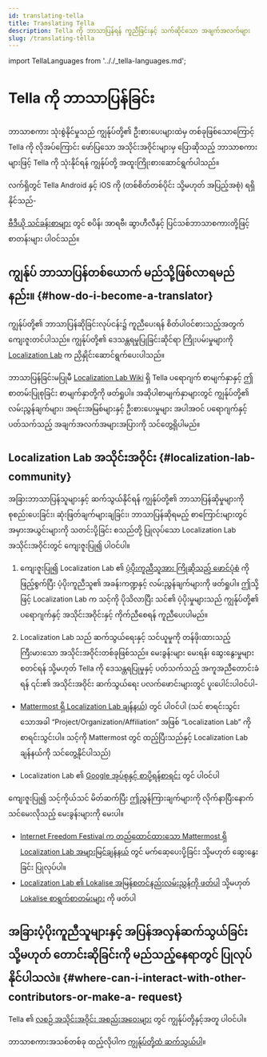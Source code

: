 ```yaml
---
id: translating-tella
title: Translating Tella
description: Tella ကို ဘာသာပြန်ရန် ကူညီခြင်းနှင့် သက်ဆိုင်သော အချက်အလက်များ
slug: /translating-tella
---
```

import TellaLanguages from '.././_tella-languages.md';


# Tella ကို ဘာသာပြန်ခြင်း

ဘာသာစကား သုံးစွဲနိုင်မှုသည် ကျွန်ုပ်တို့၏ ဦးစားပေးများထဲမှ တစ်ခုဖြစ်သောကြောင့် Tella ကို လိုအပ်ကြောင်း ဖော်ပြသော အသိုင်းအဝိုင်းများမှ ပြောဆိုသည့် ဘာသာစကားများဖြင့် Tella ကို သုံးနိုင်ရန် ကျွန်ုပ်တို့ အထူးကြိုးစားဆောင်ရွက်ပါသည်။ 

လက်ရှိတွင် Tella Android နှင့် iOS ကို (တစ်စိတ်တစ်ပိုင်း သို့မဟုတ် အပြည့်အစုံ) ရရှိနိုင်သည်-


<TellaLanguages/>


[ဗီဒီယို သင်ခန်းစာများ](/video-tutorials) တွင် စပိန်၊ အာရဗီ၊ ဆွာဟီလီနှင့် ပြင်သစ်ဘာသာစကားတို့ဖြင့် စာတန်းများ ပါဝင်သည်။

## ကျွန်ုပ် ဘာသာပြန်တစ်ယောက် မည်သို့ဖြစ်လာရမည်နည်း။ {#how-do-i-become-a-translator}
ကျွန်ုပ်တို့၏ ဘာသာပြန်ဆိုခြင်းလုပ်ငန်း၌ ကူညီပေးရန် စိတ်ပါဝင်စားသည့်အတွက် ကျေးဇူးတင်ပါသည်။ ကျွန်ုပ်တို့၏ ဒေသန္တရမှုပြုခြင်းဆိုင်ရာ ကြိုးပမ်းမှုများကို [Localization Lab](https://www.localizationlab.org/) က ညှိနှိုင်းဆောင်ရွက်ပေးပါသည်။ 

ဘာသာပြန်ခြင်းမပြုမီ [Localization Lab Wiki](https://wiki.localizationlab.org/index.php/Tella) ရှိ Tella ပရောဂျက် စာမျက်နှာနှင့် ဤစာတမ်းပြုစုခြင်း စာမျက်နှာတို့ကို ဖတ်ရှုပါ။ အဆိုပါစာမျက်နှာများတွင် ကျွန်ုပ်တို့၏ လမ်းညွှန်ချက်များ၊ အရင်းအမြစ်များနှင့် ဦးစားပေးမှုများ အပါအဝင် ပရောဂျက်နှင့် ပတ်သက်သည့် အချက်အလက်အများအပြားကို သင်တွေ့ရှိပါမည်။ 

## Localization Lab အသိုင်းအဝိုင်း {#localization-lab-community}
အခြားဘာသာပြန်သူများနှင့် ဆက်သွယ်နိုင်ရန် ကျွန်ုပ်တို့၏ ဘာသာပြန်ဆိုမှုများကို စုစည်းပေးခြင်း၊ ဆုံးဖြတ်ချက်များချခြင်း၊ ဘာသာပြန်ဆိုရမည့် စာကြောင်းများတွင် အမှားအယွင်းများကို သတင်းပို့ခြင်း စသည်တို့ ပြုလုပ်သော Localization Lab အသိုင်းအဝိုင်းတွင် ကျေးဇူးပြု၍ ပါဝင်ပါ။ 

1. ကျေးဇူးပြု၍ Localization Lab ၏ [ပံ့ပိုးကူညီသူအား ကြိုဆိုသည့် ဖောင်ပုံစံ](https://docs.google.com/forms/d/e/1FAIpQLSfgXL7UbC6eVk7YMg_gidFnBre3a6liYSnAuhiPmtSybubNWA/viewform) ကို ဖြည့်စွက်ပြီး ပံ့ပိုးကူညီသူ၏ အခန်းကဏ္ဍနှင့် လမ်းညွှန်ချက်များကို ဖတ်ရှုပါ။ ဤသို့ဖြင့် Localization Lab က သင့်ကို ပိုသိလာပြီး သင်၏ ပံ့ပိုးမှုများသည် ကျွန်ုပ်တို့၏ ပရောဂျက်နှင့် အသိုင်းအဝိုင်းနှင့် ကိုက်ညီစေရန် ကူညီပေးပါမည်။

2. Localization Lab သည် ဆက်သွယ်ရေးနှင့် သင်ယူမှုကို တန်ဖိုးထားသည့် ကြီးမားသော အသိုင်းအဝိုင်းတစ်ခုဖြစ်သည်။ မေးခွန်းများ မေးရန်၊ ဆွေးနွေးမှုများ စတင်ရန် သို့မဟုတ် Tella ကို ဒေသန္တရပြုမှုနှင့် ပတ်သက်သည့် အကူအညီတောင်းခံရန် ၎င်း၏ အသိုင်းအဝိုင်း ဆက်သွယ်ရေး ပလက်ဖောင်းများတွင် ပူးပေါင်းပါဝင်ပါ-

* [Mattermost ရှိ Localization Lab ချန်နယ်](https://internetfreedomfestival.org/wiki/index.php/IFF_Mattermost)) တွင် ပါဝင်ပါ
(သင် စာရင်းသွင်းသောအခါ  “Project/Organization/Affiliation” အဖြစ်  “Localization Lab” ကို စာရင်းသွင်းပါ။ သင့်ကို Mattermost တွင် ထည့်ပြီးသည်နှင့် Localization Lab ချန်နယ်ကို သင်တွေ့နိုင်ပါသည်)


* Localization Lab ၏ [Google အုပ်စုနှင့် စာပို့ရန်စာရင်း](https://groups.google.com/g/OTFl10n) တွင် ပါဝင်ပါ

ကျေးဇူးပြု၍ သင့်ကိုယ်သင် မိတ်ဆက်ပြီး ဤညွှန်ကြားချက်များကို လိုက်နာပြီးနောက် သင်မေးလိုသည့် မေးခွန်းများကို မေးပါ။
- [Internet Freedom Festival က တည်ထောင်ထားသော Mattermost ရှိ Localization Lab အများမြင်ချန်နယ်](https://community.internetfreedomfestival.org/community/channels/localization-lab-chat) တွင် မက်ဆေ့ပေးပို့ခြင်း သို့မဟုတ် ဆွေးနွေးခြင်း ပြုလုပ်ပါ။
- [Localization Lab ၏ Lokalise အမြန်စတင်နည်းလမ်းညွှန်ကို ဖတ်ပါ](https://docs.google.com/document/d/1h3Fa9FbVAzHXKgS_H28LmycY3ujjCgQl-oOwVuIy2IA/edit) သို့မဟုတ် [Lokalise စာရွက်စာတမ်းများ](https://docs.lokalise.com/en/) ကို ဖတ်ပါ

## အခြားပံ့ပိုးကူညီသူများနှင့် အပြန်အလှန်ဆက်သွယ်ခြင်း သို့မဟုတ် တောင်းဆိုခြင်းကို မည်သည့်နေရာတွင် ပြုလုပ်နိုင်ပါသလဲ။ {#where-can-i-interact-with-other-contributors-or-make-a- request} 

Tella ၏ [လစဉ် အသိုင်းအဝိုင်း အစည်းအဝေးများ](/community-meetings) တွင် ကျွန်ုပ်တို့နှင့်အတူ ပါဝင်ပါ။

ဘာသာစကားအသစ်တစ်ခု ထည့်လိုပါက [ကျွန်ုပ်တို့ထံ ဆက်သွယ်ပါ](/contact-us)။

